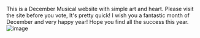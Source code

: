 This is a December Musical website with simple art and heart. Please visit the site before you vote, It's pretty quick!
I wish you a fantastic month of December and very happy year! Hope you find all the success this year.
![image](https://github.com/user-attachments/assets/6ce2313a-b414-4e19-a631-973d03695190)
